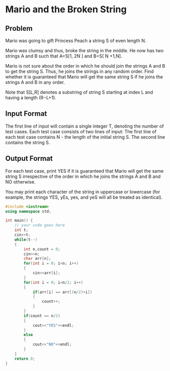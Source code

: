 # Mario and the Broken String
## Problem
Mario was going to gift Princess Peach a string S of even length N.

Mario was clumsy and thus, broke the string in the middle. He now has two strings A and B such that A=S[1, 2N ] and B=S[ N +1,N].

Mario is not sure about the order in which he should join the strings A and B to get the string S. Thus, he joins the strings in any random order. Find whether it is guaranteed that Mario will get the same string S if he joins the strings A and B in any order.

Note that S[L,R] denotes a substring of string S starting at index L and having a length (R−L+1).

## Input Format
The first line of input will contain a single integer T, denoting the number of test cases.
Each test case consists of two lines of input:
The first line of each test case contains N - the length of the initial string S.
The second line contains the string S.
## Output Format
For each test case, print YES if it is guaranteed that Mario will get the same string S irrespective of the order in which he joins the strings A and B and NO otherwise.

You may print each character of the string in uppercase or lowercase (for example, the strings YES, yEs, yes, and yeS will all be treated as identical).

```cpp
#include <iostream>
using namespace std;

int main() {
	// your code goes here
	int t;
	cin>>t;
	while(t--)
	{
	    int n,count = 0;
	    cin>>n;
	    char arr[n];
	    for(int i = 0; i<n; i++)
	    {
	        cin>>arr[i];
	    }
	    for(int i = 0; i<n/2; i++)
	    {
	        if(arr[i] == arr[(n/2)+i])
	        {
	            count++;
	        }
	    }
	    if(count == n/2)
	    {
	        cout<<"YES"<<endl;
	    }
	    else
	    {
	        cout<<"NO"<<endl;
	    }
	}
	return 0;
}
```